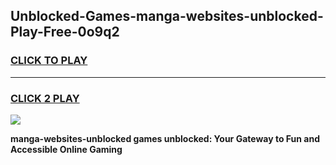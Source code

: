 
## Unblocked-Games-manga-websites-unblocked-Play-Free-0o9q2
<h3>
<a href="https://premium76.site?title=manga-websites-unblocked&ref=18A1">CLICK TO PLAY</a></h3>
<hr>

<h3>
<a href="https://premium76.site?title=manga-websites-unblocked&ref=18A1">CLICK 2 PLAY</a>
  
</h3>

<a href="https://premium76.site?title=manga-websites-unblocked&ref=18A1"><img src="https://clearcache.store/games.png"></a>


**manga-websites-unblocked games unblocked: Your Gateway to Fun and Accessible Online Gaming**
